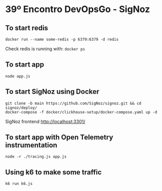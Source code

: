 # 39º Encontro DevOpsGo - SigNoz

## To start redis

`docker run --name some-redis -p 6379:6379 -d redis`

Check redis is running with: `docker ps`

## To start app

`node app.js`

## To start SigNoz using Docker

```
git clone -b main https://github.com/SigNoz/signoz.git && cd signoz/deploy/
docker-compose -f docker/clickhouse-setup/docker-compose.yaml up -d
```

SigNoz frontend [http://localhost:3301/](http://localhost:3301/)

## To start app with Open Telemetry instrumentation

`node -r ./tracing.js app.js`

## Using k6 to make some traffic

`k6 run k6.js`
